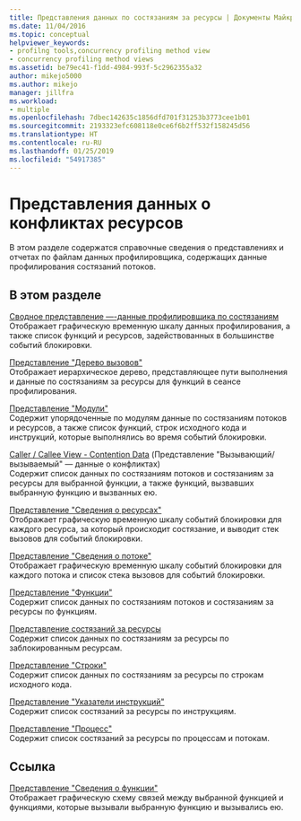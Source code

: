 ```yaml
---
title: Представления данных по состязаниям за ресурсы | Документы Майкрософт
ms.date: 11/04/2016
ms.topic: conceptual
helpviewer_keywords:
- profilng tools,concurrency profiling method view
- concurrency profiling method views
ms.assetid: be79ec41-f1dd-4984-993f-5c2962355a32
author: mikejo5000
ms.author: mikejo
manager: jillfra
ms.workload:
- multiple
ms.openlocfilehash: 7dbec142635c1856dfd701f31253b3773cee1b01
ms.sourcegitcommit: 2193323efc608118e0ce6f6b2ff532f158245d56
ms.translationtype: HT
ms.contentlocale: ru-RU
ms.lasthandoff: 01/25/2019
ms.locfileid: "54917385"
---
```

# <a name="resource-contention-data-views"></a>Представления данных о конфликтах ресурсов
В этом разделе содержатся справочные сведения о представлениях и отчетах по файлам данных профилировщика, содержащих данные профилирования состязаний потоков.  
  
## <a name="in-this-section"></a>В этом разделе  
 [Сводное представление —-данные профилировщика по состязаниям](../profiling/resource-contention-data-views.md)  
 Отображает графическую временную шкалу данных профилирования, а также список функций и ресурсов, задействованных в большинстве событий блокировки.  
  
 [Представление "Дерево вызовов"](../profiling/call-tree-view-contention-data.md)  
 Отображает иерархическое дерево, представляющее пути выполнения и данные по состязаниям за ресурсы для функций в сеансе профилирования.  
  
 [Представление "Модули"](../profiling/modules-view-contention-data.md)  
 Содержит упорядоченные по модулям данные по состязаниям потоков и ресурсов, а также список функций, строк исходного кода и инструкций, которые выполнялись во время событий блокировки.  
  
 [Caller / Callee View -  Contention Data](../profiling/caller-callee-view-contention-data.md) (Представление "Вызывающий/вызываемый" — данные о конфликтах)  
 Содержит список данных по состязаниям потоков и состязаниям за ресурсы для выбранной функции, а также функций, вызвавших выбранную функцию и вызванных ею.  
  
 [Представление "Сведения о ресурсах"](../profiling/resource-details-view-contention-data.md)  
 Отображает графическую временную шкалу событий блокировки для каждого ресурса, за который происходит состязание, и выводит стек вызовов для событий блокировки.  
  
 [Представление "Сведения о потоке"](../profiling/thread-details-view-contention-data.md)  
 Отображает графическую временную шкалу событий блокировки для каждого потока и список стека вызовов для событий блокировки.  
  
 [Представление "Функции"](../profiling/functions-view-contention-data.md)  
 Содержит список данных по состязаниям потоков и состязаниям за ресурсы по функциям.  
  
 [Представление состязаний за ресурсы](../profiling/resource-contentions-view-contention-data.md)  
 Содержит список данных по состязаниям за ресурсы по заблокированным ресурсам.  
  
 [Представление "Строки"](../profiling/lines-view-contention-data.md)  
 Содержит список данных по состязаниям за ресурсы по строкам исходного кода.  
  
 [Представление "Указатели инструкций"](../profiling/instruction-pointers-ips-view-contention-data.md)  
 Содержит список состязаний за ресурсы по инструкциям.  
  
 [Представление "Процесс"](../profiling/process-view-contention-data.md)  
 Содержит список состязаний за ресурсы по процессам и потокам.  
  
## <a name="reference"></a>Ссылка  
 [Представление "Сведения о функции"](../profiling/function-details-view.md)  
 Отображает графическую схему связей между выбранной функцией и функциями, которые вызывали выбранную функцию и вызывались ею.